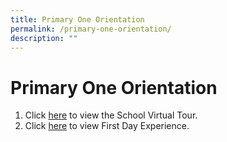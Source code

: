 ```yaml
---
title: Primary One Orientation
permalink: /primary-one-orientation/
description: ""
---
```

# **Primary One Orientation**


1. Click [here](https://drive.google.com/file/d/1yZ87bVjyKDgmrNyEhQAIZajNce7sE07t/view?usp=sharing) to view the School Virtual Tour.
3. Click [here](https://drive.google.com/file/d/1LOSMjMEFYN8lCQqIClH5lsaEt5R3BjK0/view?usp=sharing) to view First Day Experience.